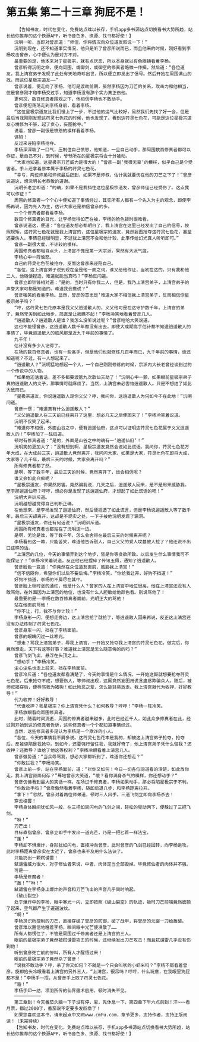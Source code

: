 # 第五集 第二十三章 狗屁不是！
        【告知书友，时代在变化，免费站点难以长存，手机app多书源站点切换看书大势所趋，站长给你推荐的这个换源APP，听书音色多、换源、找书都好使！】
       沅明一听，当即对曾彦道：“师侄，你将情况向众位道友叙说一下！”
       沅明到现在，还不知道事实情况，他只是听了曾彦所说而已，而且他来的时候，刚好看到李杨攻击曾彦，心中便认为是对方不对。
       最重要的是，他本来对于星极宗，就有点厌恶，所以本身就以有色眼镜看着李杨。
       曾彦听得沅明之命，便向周围，或御剑，或御空的修真者略微一作揖，然后道：“各位道友，我上清宫弟子发现了此处有天地奇珍出世，所以便立即发出了信号。然后开始在周围满山的找。而这位星极宗道友——”
       曾彦说着，便走向了李杨，他可是渡劫前期，虽然李杨因为刀芒的关系，攻击力和他相当，但是曾彦刚才和李杨交过手，知道李杨没有那个实力真正伤他。
       更何况，数百修真者围观之下，他相信李杨也不敢动手。
       曾彦便坦荡荡走到李杨身前，看着李杨。
       “这位星极宗道友比我们慢上了一步，不过他的运气比较好，虽然我们先找了好一会，但是最后当我刚刚发现这荇灵七色花的时候，他也发现了。看到这荇灵七色花，可能是这位星极宗道友心境修为不够，起了贪心，妄图抢夺。”
       说着，曾彦一副很是愤怒的模样看着李杨。
       诬陷！
       反过来诬陷李杨抢夺。
       李杨深深吸了一口气，压制住自己愤怒，他知道，一旦自己动手，那周围数百修真者都可以作证，是自己不对，到时候，爷爷所在的星极宗将会十分被动。
       “大家也知道，这星极宗刀芒威力是很大的！”曾彦一副‘我很无辜’的模样，似乎自己是个受害者。手上还拿着原本属于李杨的荇灵七色花。
       “幸亏，两位师弟和师叔最后赶到，如果不是师叔，估计我就要伤在他的刀芒之下了！”曾彦说道这，想沅明长老恭敬的道谢。
       沅明长老立即道：“的确，如果不是我挡住这位星极宗道友，曾彦师侄已经受伤了。这点我可以作证！”
       周围的修真者一个个心中便知道了事情经过，其实所有人都有一个先入为主的观念，即使李杨再说，因为先入为主，估计大家还是相信曾彦的多。
       一个个修真者都看着李杨。
       数百个修真者的目光，让李杨觉得如芒在被，李杨的脸色顿时很难看。
       曾彦说道这，便道：“各位道友想必都明白了，我上清宫在这里已经发出了自己的信号，按照规矩，这荇灵七色花就是我上清宫的，这位星极宗的道友，竟然妄图抢夺这荇灵七色花，甚至还要伤人。事情已经很明显，不过我上清宫不会和他计较，此事传给幻光真人听听即可。”
       曾彦一副很大度，不计较的模样。
       周围修真者都暗自点头，上清宫不愧是第一大宗派，果然有大派气度。
       李杨心中一阵恼怒。
       自己的荇灵七色花被抢夺，反而这曾彦来诬陷自己。
       “各位，这上清宫弟子说到现在全是他一面之词，谁又给他作证，当初在这的，只有我和他二人，他随便捏造，难道就能当真吗？”李杨反问道。
       曾彦立即针锋相对道：“是的，当时只有你我二人，但是，我乃上清宫弟子，上清宫弟子的声誉大家可都是知道的。难道我会撒谎？”
       曾彦嗤笑的看着李杨。显然，曾彦的意思是‘难道大家不相信我上清宫弟子，反而相信你星极宗弟子吗？’
       “哼，这荇灵七色花原本是我义父逍遥散人的，义父他可是在这守护数千年，上清宫的弟子，竟然卑劣到如此地步，简直是让我瞧不起！”李杨冷笑地看着曾彦几人。
       “逍遥散人？逍遥散人是谁？我怎么没听说过呢？”曾彦哈哈大笑说道。
       这也不能怪曾彦，这逍遥散人数千年都没有出去，即使大成期高手估计都不知道逍遥散人的事情了，毕竟逍遥散人的威风那是近九千年前的事情了。
       九千年！
       估计没有多少人记得了。
       在场的数百修真者，也有一些高手，但是他们也就修炼几百年而已，九千年前的事情，谁还知道呢？不过，有一人想起来了。
       “逍遥散人？”沅明猛地想起一个人，一个自己刚刚修炼的时候，宗派内大长老曾经谈到过的一个传说中的人物。
       “如果他还活着话，差不多都要渡第九次散仙天劫了！“沅明心中一颤，如果眼前星极宗弟子真的逍遥散人的义子，那事情可就麻烦了。当然，上清宫未必害怕逍遥散人。只是不想结了如此大敌而已。
       “星极宗道友，你说逍遥散人是你义父？哼，我问你，这逍遥散人为何如今不在此地！”沅明问道。
       曾彦一愣：“难道真有什么逍遥散人？”
       “义父逍遥散人在三天前已经离开了这里，想必几天之后便回来了！”李杨冷笑着说道。
       沅明不仅笑了起来。
       “难道你不相信，外面山谷之中，便有逍遥仙府，这点可以证明这荇灵七色花属于义父逍遥散人的！”李杨加了一砝码道。
       顿时有修真者道：“是的，外面是山谷之中的确有一‘逍遥仙府’！”
       沅明笑的更加大了：“没有想到啊，星极宗道友竟然会说如此谎话。我问你，荇灵七色花万年大成，在大成前三天，逍遥散人竟然离开，我问问大家，如果是大家，荇灵七色花即将大成，大家等了几千年，最后三天的时候，大家会离开吗？”
       所有修真者都了然。
       是啊，等了数千年，最后三天的时候，竟然离开了，谁会相信呢？
       谁又会如此白痴呢？
       “星极宗道友，你果然厉害。竟然骗我说，几天之后，逍遥散人回来，是不是用来威胁我。至于那逍遥仙府？哼哼，想必你是发现了这逍遥仙府，才想起了如此谎话的吧！”
       沅明大声训斥道。
       沅明越想越觉得自己判断正确。
       在他想来，是李杨发现了逍遥仙府，然后便捏造了如此谎言，但是李杨说逍遥散人等了数千年，最后三天却离开，这却是不现实之处，一下子被他沅明发现了漏洞。
       “星极宗道友，你还有何话说？”沅明训斥道。
       周围所有修真者也都站在了沅明这一边。
       是啊，无论是谁，等了数千年，怎么会舍得在最后三天的时候离开呢？
       李杨看到这一幕，只能苦笑，难道他告诉别人，自己义父的爱人坟墓被人挖了？他还说不出口这样的话。
       “上清宫的几位，今天的事情弄到这个地步，皆是你等贪欲所致。以后发生什么事情我可不能保证了！”李杨冷笑着说道，反正他已经捏碎了传讯玉佩，通知了逍遥散人。
       曾彦脸色一变道：“你竟然在众位道友面前，威胁我上清宫！”
       “信不信随你，希望你们以后不要后悔。”李杨冷笑，“你给我让开，好狗不挡道！”
       好狗不挡道，李杨的不屑尽在其中。
       曾彦脸上顿时涨的通红，他是什么人？曾家的人在上清宫中地位很高，他在上清宫还没有人敢骂他，在外面因为上清宫的地位，也没有什么人胆敢给他颜色看。别说骂他了！
       最重要的是——李杨在数百修真者面前，光明正大的骂他！
       站在他面前骂他！
       “你不让，行，我不与你计较！”
       李杨身形一闪，便想走旁边，这上清宫抢了就抢了，等逍遥散人回来再说，反正这上清宫还没有办法炼制了荇灵七色花。
       曾彦身形一闪，挡在了李杨面前。
       曾彦的眼睛闪过一丝寒光。
       “想走？骂我上清宫弟子，辱我上清宫，一开始又抢夺我上清宫的荇灵七色花，做完后，你竟然想走，天下有这等好事？难道我上清宫是怎么随意侮的的吗？”
       曾彦飞剑飞出，悬浮在头顶之上。
       “想动手？”李杨冷笑。
       尘心尘名也走上前来，挡在李杨面前。
       曾彦冷斥道：“各位道友都看清楚了，今天的事情是什么情况，一开始这厮就想要抢夺荇灵七色花，后来抢夺不成，想要伤人，等师叔出现，这厮竟然妄图用谎言蛊惑欺骗众人。随后，被师叔揭穿后，便辱骂我为猪狗！如此险恶之辈，怎么能轻易放走。我上清宫就代为收押，好好教导！”
       代为收押！好好教导！
       “代谁收押？我星极宗？你上清宫凭什么？如何教导？哼哼！”李杨一阵冷笑。
       李杨放眼看向周围修真者。
       此时，随着时间流逝，周围的修真者越来越多，此时已经近千人，如此众多修真者在此，经过刚开始到这的修真者告诉，这些修真者一个个都知道事情经过。
       当然，这些修真者多是认为李杨是一个欺诈的小人。
       “各位，今天的事情我不屑多说。这荇灵七色花本是我的，却被这上清宫弟子抢夺，抢夺后，反被诬陷是我抢夺。到如今，还要强行留住我，我就好奇了，他上清宫弟子凭什么留我？还收押？还教导？谁给了他这等权利？”李杨冷眼看着上清宫几人。
       曾彦强势道：“当众辱骂我，想必大家都听到了，难道你还想走？”
       “你敢拦我？”李杨冷笑。
       曾彦上前一步，站在李杨面前，道：“拦你又如何！今日一切各位同道看的清楚，如此放你走，我上清宫颜面何存？”蓦地曾彦大笑道，“哦？看你满身杀气的模样，你还想动手？“
       曾彦仿佛看到最大的笑话一样。在场过千修真者，李杨如果动手，那必将陷星极宗于不利。
       “你敢动手吗？”曾彦傲然看着李杨，随即后退几步，和李杨距离拉开。
       “拿下！”忽然，曾彦对着两位师弟道，顿时三人出手。三道飞剑立即向李杨杀去！
       穿云梭雾！
       李杨身体瞬间犹如风一般，在三把如同闪电的飞剑之间，轻松的晃动两下，便躲过了三把飞剑。
       “咻！”
       刀芒出！
       目标直指曾彦，曾彦立即手中发出一道光芒，乃是一把匕首一样法宝。
       “蓬！”
       李杨却不惧爆炸，身形犹如闪电，直接冲向曾彦，此时曾彦的飞剑已经回转，向李杨进攻。此时李杨距离曾彦实在太近了，曾彦也来不及用什么法诀了。
       只能扔出一颗弑谴雷！
       弑谴雷威力很大，对于修仙者来说，中者，肉体定当全部毁掉。毕竟修仙者的肉体并不强。
       可是——
       李杨是修魔者！
       “轰！”“咻！”
       弑谴雷在李杨身上爆炸的声音和刀芒飞出的声音几乎同时响起。
       《破山裂空》
       处于爆炸中的李杨，眼中寒光一闪，立即按照《破山裂空》的轨迹，顿时刀芒前端竟然震颤了起来，空气都产生了道道波纹。
       “啊！”
       李杨灵识所控制的刀芒，直接穿破了曾彦的防御，破了战甲，将曾彦的元婴一刀给轰破。
       曾彦难以置信地瞪着李杨，瞬间眼中光芒便涣散了……
       所有人都愣住了，不管是周围过千修真者还是上清宫的三人。
       眼前的星极宗弟子竟然被弑谴雷攻击的时候，还继续发出刀芒攻击！而且弑谴雷几乎没有伤到他！
       听到曾彦死亡前的惨叫，所有人才醒悟过来！
       眼前的星极宗弟子竟然杀了曾彦！
       “说我不敢动手？哼，杀了你又如何？不就是一个只会叫吠的小虾米吗？”李杨不屑看着曾彦，旋即抬头冷眼看着上清宫的另外三人，“上清宫，很吊吗？哼哼，什么玩意，在我眼里狗屁都不是！”李杨手一招，从曾彦手上取了荇灵七色花。
       “遁！”
       李杨手印一结，项羽所传的仙界遁术启用，顿时消失不见。
       ——————————
       第三章到！今天番茄头脑一下子没有停，恩，先休息一下，第四章下午六点前到！汗~~~看月票，都过2000了，番茄说不定要多发四章了！
       如果您喜欢这本书，请来起点中文网www.cmFu.com，章节更多，支持作者，支持正版阅读！（未完待续）
       【告知书友，时代在变化，免费站点难以长存，手机app多书源站点切换看书大势所趋，站长给你推荐的这个换源APP，听书音色多、换源、找书都好使！】